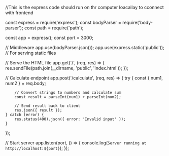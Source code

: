 //This is the express code should run on thr computer loacallay to cconnect with frontend 

const express = require('express');
const bodyParser = require('body-parser');
const path = require('path');

const app = express();
const port = 3000;

// Middleware
app.use(bodyParser.json());
app.use(express.static('public')); // For serving static files

// Serve the HTML file
app.get('/', (req, res) => {
    res.sendFile(path.join(__dirname, 'public', 'index.html'));
});

// Calculate endpoint
app.post('/calculate', (req, res) => {
    try {
        const { num1, num2 } = req.body;
        
        // Convert strings to numbers and calculate sum
        const result = parseInt(num1) + parseInt(num2);
        
        // Send result back to client
        res.json({ result });
    } catch (error) {
        res.status(400).json({ error: 'Invalid input' });
    }
});

// Start server
app.listen(port, () => {
    console.log(`Server running at http://localhost:${port}`);
});

